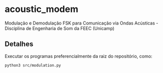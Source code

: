 # acoustic_modem
Modulação e Demodulação FSK para Comunicação via Ondas Acústicas - Disciplina de Engenharia de Som da FEEC (Unicamp)

## Detalhes

Executar os programas preferencialmente da raiz do repositório, como:

    python3 src/modulation.py